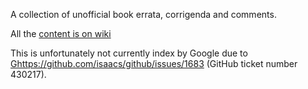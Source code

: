 A collection of unofficial book errata, corrigenda and comments.

All the [content is on wiki](../../wiki)

This is unfortunately not currently index by Google due to [Ghttps://github.com/isaacs/github/issues/1683](https://github.com/isaacs/github/issues/1683) (GitHub ticket number 430217).
